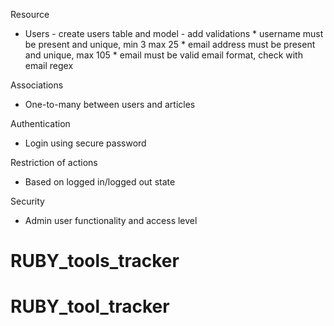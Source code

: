 Resource
- Users - create users table and model
        - add validations
        * username must be present and unique, min 3 max 25
        * email address must be present and unique, max 105
        * email must be valid email format, check with email regex

Associations
- One-to-many
  between users and articles

Authentication
- Login using secure password

Restriction of actions
- Based on logged in/logged out state

Security
- Admin user functionality and access level




# RUBY_tools_tracker
# RUBY_tool_tracker
